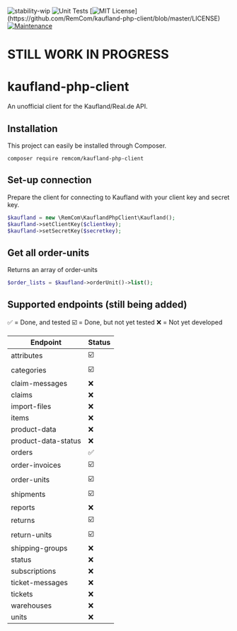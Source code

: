![stability-wip](https://img.shields.io/badge/stability-work_in_progress-lightgrey.svg) ![Unit Tests](https://github.com/RemCom/kaufland-php-client/workflows/Unit%20Tests/badge.svg) [![MIT License](https://img.shields.io/apm/l/atomic-design-ui.svg?)](https://github.com/RemCom/kaufland-php-client/blob/master/LICENSE) [![Maintenance](https://img.shields.io/badge/Maintained%3F-yes-green.svg)](https://GitHub.com/Naereen/StrapDown.js/graphs/commit-activity)

# STILL WORK IN PROGRESS

# kaufland-php-client

An unofficial client for the Kaufland/Real.de API.

## Installation
This project can easily be installed through Composer.

```
composer require remcom/kaufland-php-client
```

## Set-up connection
Prepare the client for connecting to Kaufland with your client key and secret key.
```php
$kaufland = new \RemCom\KauflandPhpClient\Kaufland();
$kaufland->setClientKey($clientkey);
$kaufland->setSecretKey($secretkey);
```

## Get all order-units
Returns an array of order-units
```php
$order_lists = $kaufland->orderUnit()->list();
```

## Supported endpoints (still being added)

:white_check_mark: = Done, and tested
:ballot_box_with_check: = Done, but not yet tested
:x: = Not yet developed

| Endpoint  | Status |
| ------------- | ------------- |
| attributes  | :ballot_box_with_check:  |
| categories  | :ballot_box_with_check:  |
| claim-messages  | :x:  |
| claims  | :x:  |
| import-files  | :x:  |
| items  | :x:  |
| product-data  | :x:  |
| product-data-status  | :x:  |
| orders  | :white_check_mark:  |
| order-invoices  | :ballot_box_with_check:  |
| order-units  | :ballot_box_with_check:  |
| shipments  | :ballot_box_with_check:  |
| reports  | :x:  |
| returns  | :ballot_box_with_check:  |
| return-units  | :ballot_box_with_check:  |
| shipping-groups  | :x:  |
| status  | :x:  |
| subscriptions  | :x:  |
| ticket-messages  | :x:  |
| tickets  | :x:  |
| warehouses  | :x:  |
| units  | :x:  |

